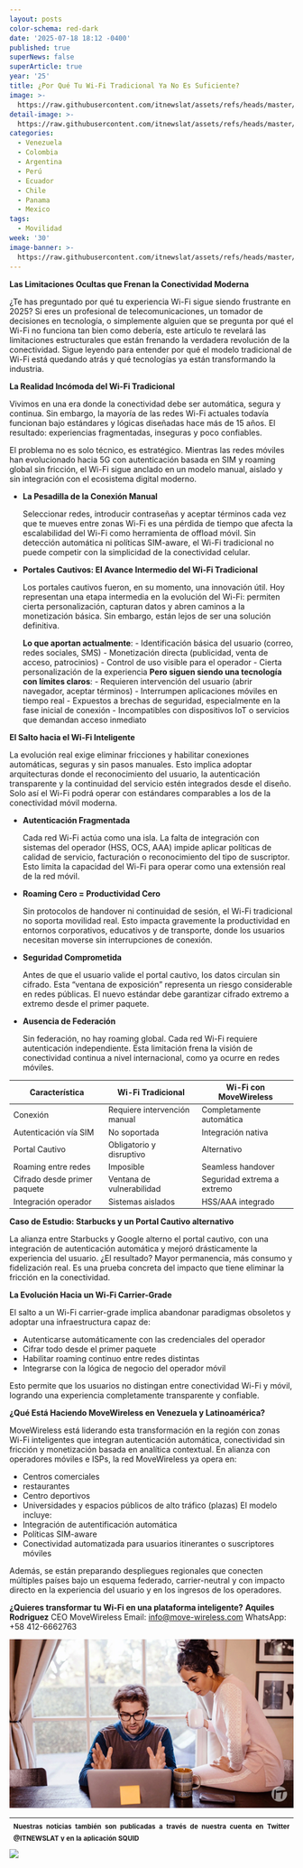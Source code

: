 ```yaml
---
layout: posts
color-schema: red-dark
date: '2025-07-18 18:12 -0400'
published: true
superNews: false
superArticle: true
year: '25'
title: ¿Por Qué Tu Wi-Fi Tradicional Ya No Es Suficiente?
image: >-
  https://raw.githubusercontent.com/itnewslat/assets/refs/heads/master/img/540x320/Usando-Wifi-p.jpg
detail-image: >-
  https://raw.githubusercontent.com/itnewslat/assets/refs/heads/master/img/1024x680/Usando-Wifi-g.jpg
categories:
  - Venezuela
  - Colombia
  - Argentina
  - Perú
  - Ecuador
  - Chile
  - Panama
  - Mexico
tags:
  - Movilidad
week: '30'
image-banner: >-
  https://raw.githubusercontent.com/itnewslat/assets/refs/heads/master/img/540x320/Ejecutivo-Wifi-p.jpg
---
```

**Las Limitaciones Ocultas que Frenan la Conectividad Moderna**

¿Te has preguntado por qué tu experiencia Wi-Fi sigue siendo frustrante en 2025?
Si eres un profesional de telecomunicaciones, un tomador de decisiones en tecnología, o simplemente alguien que se pregunta por qué el Wi-Fi no funciona tan bien como debería, este artículo te revelará las limitaciones estructurales que están frenando la verdadera revolución de la conectividad.
Sigue leyendo para entender por qué el modelo tradicional de Wi-Fi está quedando atrás y qué tecnologías ya están transformando la industria.

**La Realidad Incómoda del Wi-Fi Tradicional**

Vivimos en una era donde la conectividad debe ser automática, segura y continua. Sin embargo, la mayoría de las redes Wi-Fi actuales todavía funcionan bajo estándares y lógicas diseñadas hace más de 15 años. El resultado: experiencias fragmentadas, inseguras y poco confiables.

El problema no es solo técnico, es estratégico. Mientras las redes móviles han evolucionado hacia 5G con autenticación basada en SIM y roaming global sin fricción, el Wi-Fi sigue anclado en un modelo manual, aislado y sin integración con el ecosistema digital moderno.

- **La Pesadilla de la Conexión Manual**

  Seleccionar redes, introducir contraseñas y aceptar términos cada vez que te mueves entre zonas Wi-Fi es una pérdida de tiempo que afecta la escalabilidad del Wi-Fi como herramienta de offload móvil. Sin detección automática ni políticas SIM-aware, el Wi-Fi tradicional no puede competir con la simplicidad de la conectividad celular.
  
- **Portales Cautivos: El Avance Intermedio del Wi-Fi Tradicional**

  Los portales cautivos fueron, en su momento, una innovación útil. Hoy representan una etapa intermedia en la evolución del Wi-Fi: permiten cierta personalización, capturan datos y abren caminos a la monetización básica. Sin embargo, están lejos de ser una solución definitiva.
  
	**Lo que aportan actualmente**:
		- Identificación básica del usuario (correo, redes sociales, SMS)
		- Monetización directa (publicidad, venta de acceso, patrocinios)
		- Control de uso visible para el operador
		- Cierta personalización de la experiencia
	**Pero siguen siendo una tecnología con límites claros**:
		- Requieren intervención del usuario (abrir navegador, aceptar términos)
		- Interrumpen aplicaciones móviles en tiempo real
		- Expuestos a brechas de seguridad, especialmente en la fase inicial de conexión
		- Incompatibles con dispositivos IoT o servicios que demandan acceso inmediato
        
**El Salto hacia el Wi-Fi Inteligente**

  La evolución real exige eliminar fricciones y habilitar conexiones automáticas, seguras y sin pasos manuales. Esto implica adoptar arquitecturas donde el reconocimiento del usuario, la autenticación transparente y la continuidad del servicio estén integrados desde el diseño. Solo así el Wi-Fi podrá operar con estándares comparables a los de la conectividad móvil moderna.
  
- **Autenticación Fragmentada**

  Cada red Wi-Fi actúa como una isla. La falta de integración con sistemas del operador (HSS, OCS, AAA) impide aplicar políticas de calidad de servicio, facturación o reconocimiento del tipo de suscriptor. Esto limita la capacidad del Wi-Fi para operar como una extensión real de la red móvil.
  
- **Roaming Cero = Productividad Cero**

  Sin protocolos de handover ni continuidad de sesión, el Wi-Fi tradicional no soporta movilidad real. Esto impacta gravemente la productividad en entornos corporativos, educativos y de transporte, donde los usuarios necesitan moverse sin interrupciones de conexión.
  
- **Seguridad Comprometida**

  Antes de que el usuario valide el portal cautivo, los datos circulan sin cifrado. Esta “ventana de exposición” representa un riesgo considerable en redes públicas. El nuevo estándar debe garantizar cifrado extremo a extremo desde el primer paquete.
  
- **Ausencia de Federación**

  Sin federación, no hay roaming global. Cada red Wi-Fi requiere autenticación independiente. Esta limitación frena la visión de conectividad continua a nivel internacional, como ya ocurre en redes móviles.


<table>
        <thead>
            <tr>
                <th>Característica</th>
                <th>Wi-Fi Tradicional</th>
                <th>Wi-Fi con MoveWireless</th>
            </tr>
        </thead>
        <tbody>
            <tr>
                <td>Conexión</td>
                <td>Requiere intervención manual</td>
                <td>Completamente automática</td>
            </tr>
            <tr>
                <td>Autenticación vía SIM</td>
                <td>No soportada</td>
                <td>Integración nativa</td>
            </tr>
            <tr>
                <td>Portal Cautivo</td>
                <td>Obligatorio y disruptivo</td>
                <td>Alternativo</td>
            </tr>
            <tr>
                <td>Roaming entre redes</td>
                <td>Imposible</td>
                <td>Seamless handover</td>
            </tr>
            <tr>
                <td>Cifrado desde primer paquete</td>
                <td>Ventana de vulnerabilidad</td>
                <td>Seguridad extrema a extremo</td>
            </tr>
            <tr>
                <td>Integración operador</td>
                <td>Sistemas aislados</td>
                <td>HSS/AAA integrado</td>
            </tr>
        </tbody>
    </table>

**Caso de Estudio: Starbucks y un Portal Cautivo alternativo**

La alianza entre Starbucks y Google alterno el portal cautivo, con una integración de autenticación automática y mejoró drásticamente la experiencia del usuario. ¿El resultado? Mayor permanencia, más consumo y fidelización real. Es una prueba concreta del impacto que tiene eliminar la fricción en la conectividad.

**La Evolución Hacia un Wi-Fi Carrier-Grade**

El salto a un Wi-Fi carrier-grade implica abandonar paradigmas obsoletos y adoptar una infraestructura capaz de:

- Autenticarse automáticamente con las credenciales del operador
- Cifrar todo desde el primer paquete
- Habilitar roaming continuo entre redes distintas
- Integrarse con la lógica de negocio del operador móvil

Esto permite que los usuarios no distingan entre conectividad Wi-Fi y móvil, logrando una experiencia completamente transparente y confiable.

**¿Qué Está Haciendo MoveWireless en Venezuela y Latinoamérica?**

MoveWireless está liderando esta transformación en la región con zonas Wi-Fi inteligentes que integran autenticación automática, conectividad sin fricción y monetización basada en analítica contextual. En alianza con operadores móviles e ISPs, la red MoveWireless ya opera en:
- Centros comerciales
- restaurantes
- Centro deportivos
- Universidades y espacios públicos de alto tráfico (plazas)
El modelo incluye:
- Integración de autentificación automática
- Políticas SIM-aware
- Conectividad automatizada para usuarios itinerantes o suscriptores móviles

Además, se están preparando despliegues regionales que conecten múltiples países bajo un esquema federado, carrier-neutral y con impacto directo en la experiencia del usuario y en los ingresos de los operadores.

**¿Quieres transformar tu Wi-Fi en una plataforma inteligente?**
**Aquiles Rodriguez**
CEO MoveWireless
Email: info@move-wireless.com
WhatsApp: +58 412-6662763

![](https://raw.githubusercontent.com/itnewslat/assets/refs/heads/master/img/540x320/Usando-Wifi-p.jpg)

<table style="height: 42px;" width="569">
<tbody>
<tr>
<td style="text-align: justify;"><sub><strong>Nuestras noticias también son publicadas a través de nuestra cuenta en Twitter <a href="https://twitter.com/itnewslat?lang=es">@ITNEWSLAT</a> y en la aplicación <a href="https://squidapp.co/en/">SQUID</a></strong></sub></td>
</tr>
</tbody>
</table>

<img src="https://tracker.metricool.com/c3po.jpg?hash=56f88a41e39ab42c063cc51676587a04"/>

